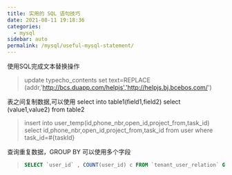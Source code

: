 ```yaml
---
title: 实用的 SQL 语句技巧
date: 2021-08-11 19:18:36
categories: 
  - mysql
sidebar: auto
permalink: /mysql/useful-mysql-statement/
---
```

使用SQL完成文本替换操作

> update typecho_contents set text=REPLACE (addr,'http://bcs.duapp.com/helpjs','http://helpjs.bj.bcebos.com/')

表之间复制数据,可以使用 select into table1(field1,field2) select (value1,value2) from table2

>  insert into user_temp(id,phone_nbr,open_id,project_from,task_id)
           select id,phone_nbr,open_id,project_from,task_id from user where task_id=#{taskId}



查询重复数据，GROUP BY  可以使用多个字段

> ```sql
> SELECT `user_id` , COUNT(user_id) c FROM `tenant_user_relation` GROUP BY tenant_id,user_id HAVING c > 1;
> ```
>
> 

